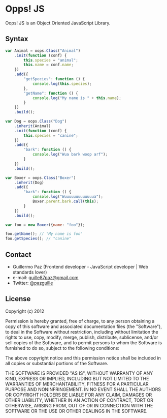 Opps! JS
========
Oops! JS is an Object Oriented JavaScript Library.

## Syntax

``` js
var Animal = oops.Class("Animal")
	.init(function (conf) {
		this.species = "animal";
		this.name = conf.name;
	})
	.add({
		"getSpecies": function () {
			console.log(this.species);
		},
		"getName": function () {
			console.log("My name is " + this.name);
		}
	})
	.build();

var Dog = oops.Class("Dog")
	.inherit(Animal)
	.init(function (conf) {
		this.species = "canine";
	})
	.add({
		"bark": function () {
			console.log("Wua bark woop arf");
		}
	})
	.build();

var Boxer = oops.Class("Boxer")
	.inherit(Dog)
	.add({
		"bark": function () {
			console.log("Wuuuuuuuuuuuuua");
			Boxer.parent.bark.call(this);
		}
	})
	.build();

var foo = new Boxer({name: "foo"});

foo.getName(); // "My name is foo"
foo.getSpecies(); // "canine"
```

## Contact
- Guillermo Paz (Frontend developer - JavaScript developer | Web standards lover)
- e-mail: [guille87paz@gmail.com](mailto:guille87paz@gmail.com)
- Twitter: [@pazguille](http://twitter.com/pazguille)


## License
Copyright (c) 2012

Permission is hereby granted, free of charge, to any person obtaining a copy
of this software and associated documentation files (the "Software"), to deal
in the Software without restriction, including without limitation the rights
to use, copy, modify, merge, publish, distribute, sublicense, and/or sell
copies of the Software, and to permit persons to whom the Software is
furnished to do so, subject to the following conditions:

The above copyright notice and this permission notice shall be included in
all copies or substantial portions of the Software.

THE SOFTWARE IS PROVIDED "AS IS", WITHOUT WARRANTY OF ANY KIND, EXPRESS OR
IMPLIED, INCLUDING BUT NOT LIMITED TO THE WARRANTIES OF MERCHANTABILITY,
FITNESS FOR A PARTICULAR PURPOSE AND NONINFRINGEMENT. IN NO EVENT SHALL THE
AUTHORS OR COPYRIGHT HOLDERS BE LIABLE FOR ANY CLAIM, DAMAGES OR OTHER
LIABILITY, WHETHER IN AN ACTION OF CONTRACT, TORT OR OTHERWISE, ARISING FROM,
OUT OF OR IN CONNECTION WITH THE SOFTWARE OR THE USE OR OTHER DEALINGS IN
THE SOFTWARE.